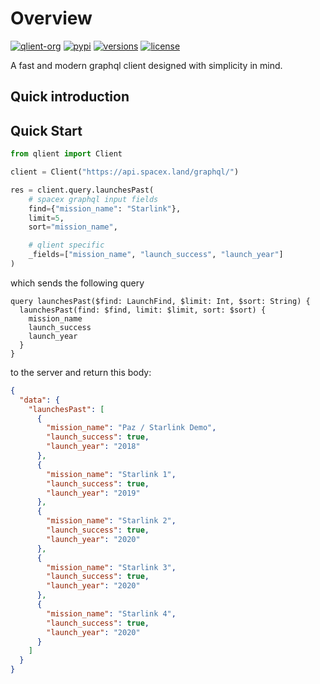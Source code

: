 # Overview

[![qlient-org](https://circleci.com/gh/qlient-org/python-qlient.svg?style=svg)](https://circleci.com/gh/qlient-org/python-qlient)
[![pypi](https://img.shields.io/pypi/v/qlient.svg)](https://pypi.python.org/pypi/qlient)
[![versions](https://img.shields.io/pypi/pyversions/qlient.svg)](https://github.com/qlient-org/python-qlient)
[![license](https://img.shields.io/github/license/qlient-org/python-qlient.svg)](https://github.com/qlient-org/python-qlient/blob/master/LICENSE)

A fast and modern graphql client designed with simplicity in mind.

## Quick introduction

## Quick Start

````python
from qlient import Client

client = Client("https://api.spacex.land/graphql/")

res = client.query.launchesPast(
    # spacex graphql input fields
    find={"mission_name": "Starlink"},
    limit=5,
    sort="mission_name",

    # qlient specific
    _fields=["mission_name", "launch_success", "launch_year"]
)
````

which sends the following query

```gql
query launchesPast($find: LaunchFind, $limit: Int, $sort: String) {
  launchesPast(find: $find, limit: $limit, sort: $sort) {
    mission_name
    launch_success
    launch_year
  }
}
```

to the server and return this body:

````json
{
  "data": {
    "launchesPast": [
      {
        "mission_name": "Paz / Starlink Demo",
        "launch_success": true,
        "launch_year": "2018"
      },
      {
        "mission_name": "Starlink 1",
        "launch_success": true,
        "launch_year": "2019"
      },
      {
        "mission_name": "Starlink 2",
        "launch_success": true,
        "launch_year": "2020"
      },
      {
        "mission_name": "Starlink 3",
        "launch_success": true,
        "launch_year": "2020"
      },
      {
        "mission_name": "Starlink 4",
        "launch_success": true,
        "launch_year": "2020"
      }
    ]
  }
}
````
